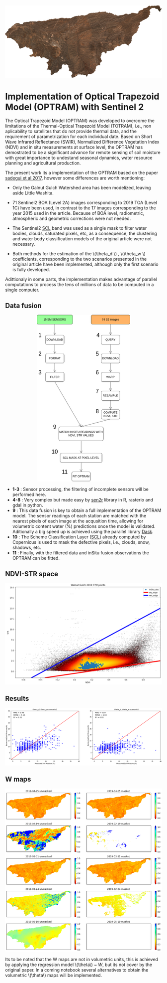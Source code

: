 <link rel="stylesheet" href="https://cdn.jsdelivr.net/npm/katex@0.10.2/dist/katex.min.css" integrity="sha384-yFRtMMDnQtDRO8rLpMIKrtPCD5jdktao2TV19YiZYWMDkUR5GQZR/NOVTdquEx1j" crossorigin="anonymous">
<script defer src="https://cdn.jsdelivr.net/npm/katex@0.10.2/dist/katex.min.js" integrity="sha384-9Nhn55MVVN0/4OFx7EE5kpFBPsEMZxKTCnA+4fqDmg12eCTqGi6+BB2LjY8brQxJ" crossorigin="anonymous"></script>
<script defer src="https://cdn.jsdelivr.net/npm/katex@0.10.2/dist/contrib/auto-render.min.js" integrity="sha384-kWPLUVMOks5AQFrykwIup5lo0m3iMkkHrD0uJ4H5cjeGihAutqP0yW0J6dpFiVkI" crossorigin="anonymous" onload="renderMathInElement(document.body);"></script>

![WG-nologo.png](img/WG-nologo.png)

# Implementation of Optical Trapezoid Model (OPTRAM) with Sentinel 2 

The Optical Trapezoid Model (OPTRAM) was developed to overcome the limitations of the Thermal-Optical Trapezoid Model (TOTRAM), i.e., non aplicability to satellites that do not provide thermal data, and the requirement of parametrization for each individual date. Based on Short Wave Infrared Reflectance (SWIR), Normalized Difference Vegetation Index (NDVI) and in situ measurements at surface level, the OPTRAM has demostrated to be a significant advance for remote sensing of soil moisture with great importance to undestand seasonal dynamics, water resource planning and agricultural production.

The present work its a implementation of the OPTRAM based on the paper [sadegui et al 2017](https://www.sciencedirect.com/science/article/abs/pii/S0034425717302493), however some differences are worth mentioning: 

- Only the Galnut Gulch Watershed area has been modelized, leaving aside Little Washita.
- 71 Sentinel2 BOA (Level 2A) images corresponding to 2019 TOA (Level 1C) have been used, in contrast to the 17 images corresponding to the year 2015 used in the article. Because of BOA level, radiometric, atmospheric and geometric corrections were not needed.

- The Sentinel2 [SCL](https://sentinels.copernicus.eu/web/sentinel/technical-guides/sentinel-2-msi/level-2a/algorithm) band was used as a single mask to filter water bodies, clouds, saturated pixels, etc, as a consequence, the clustering and water body classification models of the original article were not necessary.

- Both methods for the estimation of the \\(\theta_d \\) , \\(\theta_w \\) coefficients, corresponding to the two scenarios presented in the original article have been implemented, although only the first scenario is fully developed.


Adittionaly in some parts, the implementation makes advantage of parallel computations to process the tens of millions of data to be computed in a single computer.


## Data fusion

<p align="center">
  <img src="img/scheme_full.png" width="300">
</p>

- **1-3** : Sensor processing, the filtering of incomplete sensors will be performed here.
- **4-8** : Very complex but made easy by [sen2r](http://sen2r.ranghetti.info/index.html) library in R, rasterio and gdal in python.
- **9**   : This data fusion is key to obtain a full implementation of the OPTRAM model. The sensor readings of each station are matched with the nearest pixels of each image at the acqusition time, allowing for volumetric content water (%) predictions once the model is validated. Aditionally a big speed up is achieved using the parallel library [Dask](https://dask.org/). 
- **10**  : The Scheme Classification Layer ([SCL](https://sentinels.copernicus.eu/web/sentinel/technical-guides/sentinel-2-msi/level-2a/algorithm)) already computed by Copernicus is used to mask the defective pixels, i.e., clouds, snow, shadows, etc.
- **11**  : Finally, with the filtered data and inSitu fusion observations the OPTRAM can be fitted.


## NDVI-STR space

<p align="center">
  <img src="img/NDVI_STR.png">
</p>


## Results 

<p align="center">
  <img src="img/scenario1_2_comparison.png">
</p>


## W maps

<p align="center">
  <img src="img/W_maps_1.png">
</p>

Its to be noted that the W maps are not in volumetric units, this is achieved by applying the regression model \\(\theta\\) ~ $W$, but its not cover by the original paper. In a coming notebook several alternatives to obtain the volumetric \\(\theta\\) maps will be implemented.
